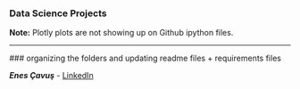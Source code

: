 ### Data Science Projects

__Note:__ Plotly plots are not showing up on Github ipython files.


***

### organizing the folders and updating readme files + requirements files


**_Enes Çavuş_**  - [LinkedIn](https://www.linkedin.com/in/enes-çavuş-057376175)